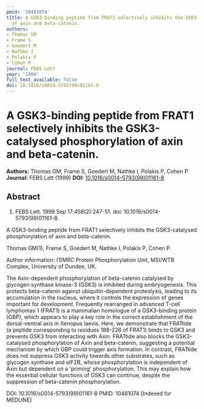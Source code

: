 ```yaml
---
pmid: '10481074'
title: A GSK3-binding peptide from FRAT1 selectively inhibits the GSK3-catalysed phosphorylation
  of axin and beta-catenin.
authors:
- Thomas GM
- Frame S
- Goedert M
- Nathke I
- Polakis P
- Cohen P
journal: FEBS Lett
year: '1999'
full_text_available: false
doi: 10.1016/s0014-5793(99)01161-8
---
```


# A GSK3-binding peptide from FRAT1 selectively inhibits the GSK3-catalysed phosphorylation of axin and beta-catenin.
**Authors:** Thomas GM, Frame S, Goedert M, Nathke I, Polakis P, Cohen P
**Journal:** FEBS Lett (1999)
**DOI:** [10.1016/s0014-5793(99)01161-8](https://doi.org/10.1016/s0014-5793(99)01161-8)

## Abstract

1. FEBS Lett. 1999 Sep 17;458(2):247-51. doi: 10.1016/s0014-5793(99)01161-8.

A GSK3-binding peptide from FRAT1 selectively inhibits the GSK3-catalysed 
phosphorylation of axin and beta-catenin.

Thomas GM(1), Frame S, Goedert M, Nathke I, Polakis P, Cohen P.

Author information:
(1)MRC Protein Phosphorylation Unit, MSI/WTB Complex, University of Dundee, UK.

The Axin-dependent phosphorylation of beta-catenin catalysed by glycogen 
synthase kinase-3 (GSK3) is inhibited during embryogenesis. This protects 
beta-catenin against ubiquitin-dependent proteolysis, leading to its 
accumulation in the nucleus, where it controls the expression of genes important 
for development. Frequently rearranged in advanced T-cell lymphomas 1 (FRAT1) is 
a mammalian homologue of a GSK3-binding protein (GBP), which appears to play a 
key role in the correct establishment of the dorsal-ventral axis in Xenopus 
laevis. Here, we demonstrate that FRATtide (a peptide corresponding to residues 
188-226 of FRAT1) binds to GSK3 and prevents GSK3 from interacting with Axin. 
FRATtide also blocks the GSK3-catalysed phosphorylation of Axin and 
beta-catenin, suggesting a potential mechanism by which GBP could trigger axis 
formation. In contrast, FRATtide does not suppress GSK3 activity towards other 
substrates, such as glycogen synthase and eIF2B, whose phosphorylation is 
independent of Axin but dependent on a 'priming' phosphorylation. This may 
explain how the essential cellular functions of GSK3 can continue, despite the 
suppression of beta-catenin phosphorylation.

DOI: 10.1016/s0014-5793(99)01161-8
PMID: 10481074 [Indexed for MEDLINE]
